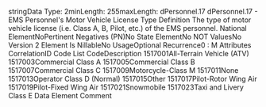 

stringData Type: 2minLength: 255maxLength: 
dPersonnel.17
dPersonnel.17 - EMS Personnel's Motor Vehicle License Type
Definition
The type of motor vehicle license (i.e. Class A, B, Pilot, etc.) of the EMS personnel.
National ElementNoPertinent Negatives (PN)No
State ElementNo
NOT ValuesNo
Version 2 Element
Is NillableNo
UsageOptional
Recurrence0 : M
Attributes
CorrelationID
Code List
CodeDescription
1517001All-Terrain Vehicle (ATV)
1517003Commercial Class A
1517005Commercial Class B
1517007Commercial Class C
1517009Motorcycle-Class M
1517011None
1517013Operator Class D (Normal)
1517015Other
1517017Pilot-Rotor Wing Air
1517019Pilot-Fixed Wing Air
1517021Snowmobile
1517023Taxi and Livery Class E
Data Element Comment